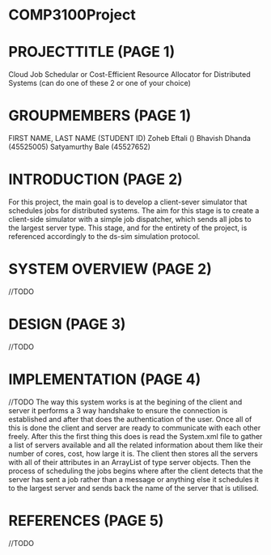 # COMP3100Project

# PROJECTTITLE (PAGE 1)
Cloud Job Schedular or Cost-Efficient Resource Allocator for Distributed Systems (can do one of these 2 or one of your choice)

# GROUPMEMBERS (PAGE 1)
FIRST NAME, LAST NAME (STUDENT ID)
Zoheb Eftali ()
Bhavish Dhanda (45525005)
Satyamurthy Bale (45527652)
# INTRODUCTION (PAGE 2)
For this project, the main goal is to develop a client-sever simulator that schedules jobs for distributed systems. The aim for this stage is to create a client-side simulator with a simple job dispatcher, which sends all jobs to the largest server type. This stage, and for the entirety of the project, is referenced accordingly to the ds-sim simulation protocol.

# SYSTEM OVERVIEW (PAGE 2)
//TODO


# DESIGN (PAGE 3)
//TODO

# IMPLEMENTATION (PAGE 4)
//TODO
The way this system works is at the begining of the client and server it performs a 3 way handshake to ensure the connection is established and after that does the authentication of the user.
Once all of this is done the client and server are ready to communicate with each other freely.
After this the first thing this does is read the System.xml file to gather a list of servers available and all the related information about them like their number of cores, cost, how large it is. The client then stores all the servers with all of their attributes in an ArrayList of type server objects.
Then the process of scheduling the jobs begins where after the client detects that the server has sent a job rather than a message or anything else it schedules it to the largest server and sends back the name of the server that is utilised.

# REFERENCES (PAGE 5)
//TODO
